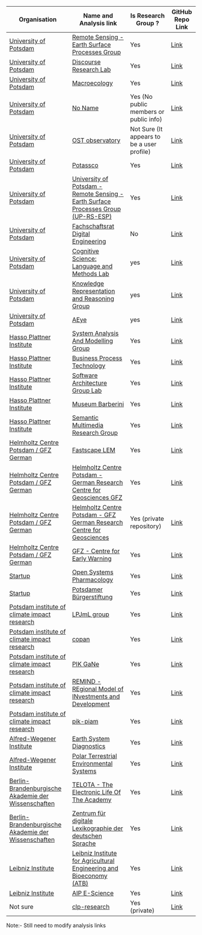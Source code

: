 | Organisation                                                                                                 | Name and Analysis link                                                                                                          | Is Research Group ?                        | GitHub Repo Link                                                | 
|--------------------------------------------------------------------------------------------------------------|---------------------------------------------------------------------------------------------------------------------------------|--------------------------------------------|-----------------------------------------------------------------|
| [University of Potsdam](./university_of_potsdam)                                                             | [Remote Sensing - Earth Surface Processes Group ](./university_of_potsdam/remote_sensing-earth_surface_process_group)           | Yes                                        | [Link](https://github.com/UP-RS-ESP)                            |
| [University of Potsdam](./university_of_potsdam)                                                             | [Discourse Research Lab](./university_of_potsdam/discourse_research_lab)                                                        | Yes                                        | [Link](https://github.com/discourse-lab)                        |
| [University of Potsdam](./university_of_potsdam)                                                             | [Macroecology](./university_of_potsdam/macroecology)                                                                            | Yes                                        | [Link](https://github.com/UP-macroecology)                      |
| [University of Potsdam](./university_of_potsdam)                                                             | [No Name](./university_of_potsdam)                                                                                              | Yes (No public members or public info)     | [Link](https://github.com/University-of-Potsdam-MM)             |
| [University of Potsdam](./university_of_potsdam)                                                             | [OST observatory](./university_of_potsdam/not_research_groups)                                                                  | Not Sure (It appears to be a user profile) | [Link](https://github.com/OST-Observatory)                      |
| [University of Potsdam](./university_of_potsdam)                                                             | [Potassco](./university_of_potsdam/potassco)                                                                                    | Yes                                        | [Link](https://github.com/potassco)                             |
| [University of Potsdam](./university_of_potsdam)                                                             | [University of Potsdam - Remote Sensing - Earth Surface Processes Group (UP-RS-ESP)](./university_of_potsdam)                   | Yes                                        | [Link](https://github.com/UP-RS-ESP)                            |
| [University of Potsdam](./university_of_potsdam)                                                             | [Fachschaftsrat Digital Engineering](./university_of_potsdam/not_research_groups)                                               | No                                         | [Link](https://github.com/fsr-de)                               |
| [University of Potsdam](./university_of_potsdam)                                                             | [Cognitive Science: Language and Methods Lab](./university_of_potsdam/cognitive_science-language_and_methods_lab)               | yes                                        | [Link](https://github.com/cslm-lab)                             |
| [University of Potsdam](./university_of_potsdam)                                                             | [Knowledge Representation and Reasoning Group](./university_of_potsdam/knowledge_representation_and_reasoning)                  | yes                                        | [Link](https://github.com/krr-up)                               |
| [University of Potsdam](./university_of_potsdam)                                                             | [AEye](./university_of_potsdam/AEye)                                                                                            | yes                                        | [Link](https://github.com/aeye-lab)                             |
| [Hasso Plattner Institute](./hasso_plattner_institute)                                                       | [System Analysis And Modelling Group](./hasso_plattner_institute/system_analysis_and_modeling_group)                            | Yes                                        | [Link](https://github.com/hpi-sam)                              |
| [Hasso Plattner Institute](./hasso_plattner_institute)                                                       | [Business Process Technology](./hasso_plattner_institute)                                                                       | Yes                                        | [Link](https://github.com/bptlab)                               |
| [Hasso Plattner Institute](./hasso_plattner_institute)                                                       | [Software Architecture Group Lab](./hasso_plattner_institute/software_architecture_group)                                                                  | Yes                                        | [Link](https://github.com/hpi-swa-lab)                          |
| [Hasso Plattner Institute](./hasso_plattner_institute)                                                       | [Museum Barberini](./hasso_plattner_institute)                                                                                  | Yes                                        | [Link](https://github.com/Museum-Barberini)                     |
| [Hasso Plattner Institute](./hasso_plattner_institute)                                                       | [Semantic Multimedia Research Group](./hasso_plattner_institute)                                                                | Yes                                        | [Link](https://github.com/semanticmultimedia)                   |
| [Helmholtz Centre Potsdam / GFZ German](./helmholz_center-gfz_potsdam)                                       | [Fastscape LEM](./helmholz_center-gfz_potsdam)                                                         | Yes                                        | [Link](https://github.com/fastscape-lem)                        |
| [Helmholtz Centre Potsdam / GFZ German](./helmholz_center-gfz_potsdam)                                       | [Helmholtz Centre Potsdam - German Research Centre for Geosciences GFZ](./helmholz_center-gfz_potsdam) | Yes                                        | [Link](https://github.com/GFZ)                                  |
| [Helmholtz Centre Potsdam / GFZ German](./helmholz_center-gfz_potsdam)                                       | [Helmholtz Centre Potsdam - GFZ German Research Centre for Geosciences](./helmholz_center-gfz_potsdam) | Yes (private repository)                   | [Link](https://github.com/GFZ-Potsdam)                          |
| [Helmholtz Centre Potsdam / GFZ German](./helmholz_center-gfz_potsdam)                                       | [GFZ - Centre for Early Warning](./helmholz_center-gfz_potsdam)                                        | Yes                                        | [Link](https://github.com/GFZ-Centre-for-Early-Warning)         |
| [Startup](./startups)                                                                                        | [Open Systems Pharmacology](./startups)                                             | Yes                                                    | [Link](https://github.com/Open-Systems-Pharmacology)            |
| [Startup](./startups)                                                                                        | [Potsdamer Bürgerstiftung](./startups)                                              | Yes                                                       | [Link](https://github.com/potsdamer-buergerstiftung)            |
| [Potsdam institute of climate impact research](./potsdam_institute_for_climate_impact_research)              | [LPJmL group](./potsdam_institute_for_climate_impact_research)                                                           | Yes                                        | [Link](https://github.com/PIK-LPJmL)                            |
| [Potsdam institute of climate impact research](./potsdam_institute_for_climate_impact_research)              | [copan](./potsdam_institute_for_climate_impact_research)                                                                 | Yes                                        | [Link](https://github.com/pik-copan)                            |
| [Potsdam institute of climate impact research](./potsdam_institute_for_climate_impact_research)              | [PIK GaNe](./potsdam_institute_for_climate_impact_research)                                                              | Yes                                        | [Link](https://github.com/pik-gane)                             |
| [Potsdam institute of climate impact research](./potsdam_institute_for_climate_impact_research)              | [REMIND - REgional Model of INvestments and Development](./potsdam_institute_for_climate_impact_research)                | Yes                                        | [Link](https://github.com/remindmodel)                          |
| [Potsdam institute of climate impact research](./potsdam_institute_for_climate_impact_research)              | [pik-piam](./potsdam_institute_for_climate_impact_research)                                                              | Yes                                        | [Link](https://github.com/pik-piam)                             |
| [Alfred-Wegener Institute](./alfred-wegener_institute)                                                       | [Earth System Diagnostics](./alfred-wegener_institute)                                              | Yes                                        | [Link](https://github.com/EarthSystemDiagnostics)               |
| [Alfred-Wegener Institute](./alfred-wegener_institute)                                                       | [Polar Terrestrial Environmental Systems](./alfred-wegener_institute)                               | Yes                                        | [Link](https://github.com/PolarTerrestrialEnvironmentalSystems) |
| [Berlin-Brandenburgische Akademie der Wissenschaften](./berlin-brandenburgische_akademie_der_wissenschaften) | [TELOTA - The Electronic Life Of The Academy](./berlin-brandenburgische_akademie_der_wissenschaften)                           | Yes                                        | [Link](https://github.com/telota)                               |
| [Berlin-Brandenburgische Akademie der Wissenschaften](./berlin-brandenburgische_akademie_der_wissenschaften) | [Zentrum für digitale Lexikographie der deutschen Sprache](./berlin-brandenburgische_akademie_der_wissenschaften)              | Yes                                        | [Link](https://github.com/zentrum-lexikographie)                |
| [Leibniz Institute](./leibniz_institute)                                                                                          | [Leibniz Institute for Agricultural Engineering and Bioeconomy (ATB)](./leibniz_institute)   | Yes                                        | [Link](https://github.com/ATB-Potsdam)                          |
| [Leibniz Institute](./leibniz_institute)                                                                                            | [AIP E-Science](./leibniz_institute)                                                         | Yes                                        | [Link](https://github.com/aipescience)                          |
| Not sure                                                                                                     | [clp-research](https://github.com/user/repo/blob/branch/other_file.md)                                                          | Yes         (private)                      | [Link](https://github.com/clp-research)                         |

Note:- Still need to modify analysis links 
